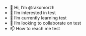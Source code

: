 - 👋 Hi, I’m @rakomorzh
- 👀 I’m interested in test
- 🌱 I’m currently learning test
- 💞️ I’m looking to collaborate on test
- 📫 How to reach me test

<!---
rakomorzh/rakomorzh is a ✨ special ✨ repository because its `README.md` (this file) appears on your GitHub profile.
You can click the Preview link to take a look at your changes.
--->
